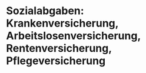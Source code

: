 # Sozialabgaben: Krankenversicherung, Arbeitslosenversicherung, Rentenversicherung, Pflegeversicherung

